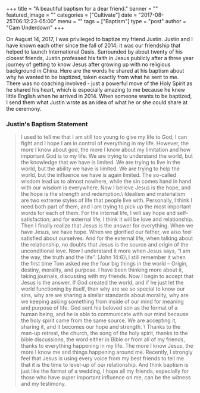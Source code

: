 +++
title = "A beautiful baptism for a dear friend."
banner = ""
featured_image = ""
categories = ["Cultivate"]
date = "2017-08-25T06:12:23-05:00"
menu = ""
tags = ["Baptism"]
type = "post"
author = "Cam Underdown"
+++

On August 14, 2017, I was privileged to baptize my friend Justin. Justin and I have known each other since the fall of 2014; it was our friendship that helped to launch International Oasis. Surrounded by about twenty of his closest friends, Justin professed his faith in Jesus publicly after a three year journey of getting to know Jesus after growing up with no religious background in China. Here are the words he shared at his baptism about why he wanted to be baptized, taken exactly from what he sent to me. There was no coaching involved - just a powerful move of the Holy Spirit as he shared his heart, which is especially amazing to me because he knew little English when he arrived in 2014. When someone wants to be baptized, I send them what Justin wrote as an idea of what he or she could share at the ceremony.

### Justin's Baptism Statement

>I used to tell me that I am still too young to give my life to God, I can fight and I hope I am in control of everything in my life. However, the more I know about god, the more I know about my limitation and how important God is to my life. We are trying to understand the world, but the knowledge that we have is limited. We are trying to live in the world, but the ability we have is limited. We are trying to help the world, but the influence we have is again limited. The so-called wisdom lead us to almost nowhere, while the sin comes hand in hand with our wisdom is everywhere. Now I believe Jesus is the hope, and the hope is the strength and redemption.\\
Idealism and materialism are two extreme styles of life that people live with. Personally, I think I need both part of them, and I am trying to pick up the most important words for each of them. For the internal life, I will say hope and self-satisfaction; and for external life, I think it will be love and relationship. Then I finally realize that Jesus is the answer for everything. When we have Jesus, we have hope. When we glorified our father, we also feel satisfied about ourselves. And for the external life, when talking about the relationship, no doubts that Jesus is the source and origin of the unconditional love. Now I understand it more when Jesus says, “I am the way, the truth and the life”. (John 14:6)\\
I still remember it when the first time Tom asked me the four big things in the world – Origin, destiny, morality, and purpose. I have been thinking more about it, taking journals, discussing with my friends. Now I begin to accept that Jesus is the answer. If God created the world, and if he just let the world functioning by itself, then why are we so special to know our sins, why are we sharing a similar standards about morality, why are we keeping asking something from inside of our mind for meaning and purpose of life. God sent his beloved son as the format of a human being, and he is able to communicate with our mind because the holy spirit came from the same source. We are accepting it, sharing it, and it becomes our hope and strength. \\
Thanks to the man-up retreat, the church, the song of the holy spirit, thanks to the bible discussions, the word either in Bible or from all of my friends, thanks to everything happening in my life. The more I know Jesus, the more I know me and things happening around me. Recently, I strongly feel that Jesus is using every voice from my best friends to tell me that it is the time to level-up of our relationship. And think baptism is just like the format of a wedding, I hope all my friends, especially for those who have super important influence on me, can be the witness and my testimony.